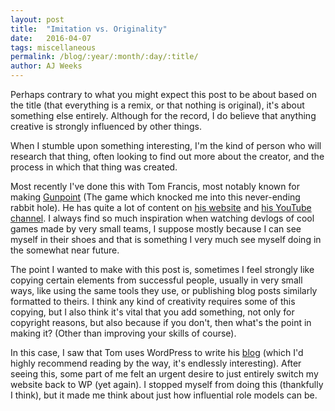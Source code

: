 ```yaml
---
layout: post
title:  "Imitation vs. Originality"
date:   2016-04-07
tags: miscellaneous
permalink: /blog/:year/:month/:day/:title/
author: AJ Weeks
---
```


Perhaps contrary to what you might expect this post to be about based on the title (that everything is a remix, or that nothing is original), it's about something else entirely. Although for the record, I do believe that anything creative is strongly influenced by other things.

When I stumble upon something interesting, I'm the kind of person who will research that thing, often looking to find out more about the creator, and the process in which that thing was created.

Most recently I've done this with Tom Francis, most notably known for making [Gunpoint](https://www.gunpointgame.com/) (The game which knocked me into this never-ending rabbit hole). He has quite a lot of content on [his website](https://www.pentadact.com/) and [his YouTube channel](https://www.youtube.com/user/Pentadact). I always find so much inspiration when watching devlogs of cool games made by very small teams, I suppose mostly because I can see myself in their shoes and that is something I very much see myself doing in the somewhat near future.

The point I wanted to make with this post is, sometimes I feel strongly like copying certain elements from successful people, usually in very small ways, like using the same tools they use, or publishing blog posts similarly formatted to theirs. I think any kind of creativity requires some of this copying, but I also think it's vital that you add something, not only for copyright reasons, but also because if you don't, then what's the point in making it? (Other than improving your skills of course).

In this case, I saw that Tom uses WordPress to write his [blog](https://www.pentadact.com/) (which I'd highly recommend reading by the way, it's endlessly interesting). After seeing this, some part of me felt an urgent desire to just entirely switch my website back to WP (yet again). I stopped myself from doing this (thankfully I think), but it made me think about just how influential role models can be.
